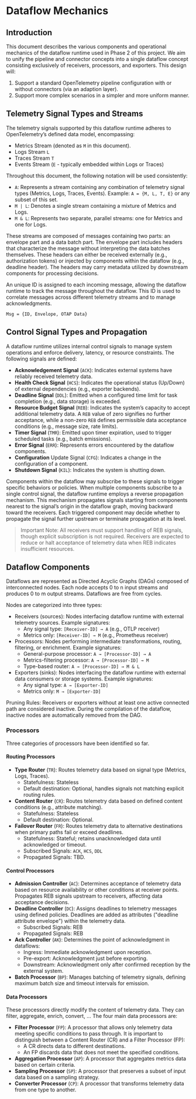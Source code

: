 # Dataflow Mechanics

## Introduction

This document describes the various components and operational mechanics of the dataflow runtime used in Phase 2 of this
project. We aim to unify the pipeline and connector concepts into a single dataflow concept consisting exclusively of
receivers, processors, and exporters. This design will:

1. Support a standard OpenTelemetry pipeline configuration with or without connectors (via an adaption layer).
2. Support more complex scenarios in a simpler and more uniform manner.

## Telemetry Signal Types and Streams

The telemetry signals supported by this dataflow runtime adheres to OpenTelemetry’s defined data model, encompassing:

- Metrics Stream (denoted as `M` in this document).
- Logs Stream `L`
- Traces Stream `T`
- Events Stream (`E` - typically embedded within Logs or Traces)

Throughout this document, the following notation will be used consistently:

- `A`: Represents a stream containing any combination of telemetry signal types (Metrics, Logs, Traces, Events).
  Example: `A = {M, L, T, E}` or any subset of this set.
- `M | L`: Denotes a single stream containing a mixture of Metrics and Logs.
- `M & L`: Represents two separate, parallel streams: one for Metrics and one for Logs.

These streams are composed of messages containing two parts: an envelope part and a data batch part. The envelope part
includes headers that characterize the message without interpreting the data batches themselves. These headers can
either be received externally (e.g., authorization tokens) or injected by components within the dataflow (e.g., deadline
header). The headers may carry metadata utilized by downstream components for processing decisions.

An unique ID is assigned to each incoming message, allowing the dataflow runtime to track the message throughout the
dataflow. This ID is used to correlate messages across different telemetry streams and to manage acknowledgments.

`Msg = {ID, Envelope, OTAP Data}`

## Control Signal Types and Propagation

A dataflow runtime utilizes internal control signals to manage system operations and enforce delivery, latency, or
resource constraints. The following signals are defined:

- **Acknowledgement Signal** (`ACK`): Indicates external systems have reliably received telemetry data.
- **Health Check Signal** (`HCS`): Indicates the operational status (Up/Down) of external dependencies (e.g., exporter
  backends).
- **Deadline Signal** (`DDL`): Emitted when a configured time limit for task completion (e.g., data storage) is exceeded.
- **Resource Budget Signal** (`REB`): Indicates the system’s capacity to accept additional telemetry data. A `REB` value
  of zero signifies no further acceptance, while a non-zero `REB` defines permissible data acceptance conditions (e.g.,
  message size, rate limits).
- **Timer Signal** (`TMR`): Emitted upon timer expiration, used to trigger scheduled tasks (e.g., batch emissions).
- **Error Signal** (`ERR`): Represents errors encountered by the dataflow components.
- **Configuration** Update Signal (`CFG`): Indicates a change in the configuration of a component.
- **Shutdown Signal** (`KIL`): Indicates the system is shutting down.

Components within the dataflow may subscribe to these signals to trigger specific behaviors or policies. When multiple
components subscribe to a single control signal, the dataflow runtime employs a reverse propagation mechanism. This
mechanism propagates signals starting from components nearest to the signal’s origin in the dataflow graph, moving
backward toward the receivers. Each triggered component may decide whether to propagate the signal further upstream or
terminate propagation at its level.

> Important Note: All receivers must support handling of REB signals, though explicit subscription is not required. 
Receivers are expected to reduce or halt acceptance of telemetry data when REB indicates insufficient resources.

## Dataflow Components

Dataflows are represented as Directed Acyclic Graphs (DAGs) composed of interconnected nodes. Each node accepts 0 to n
input streams and produces 0 to m output streams. Dataflows are free from cycles.

Nodes are categorized into three types:

- Receivers (sources): Nodes interfacing dataflow runtime with external telemetry sources. Example signatures:
  - Any signal type: `[Receiver-ID] → A` (e.g., OTLP receiver)
  - Metrics only: `[Receiver-ID] → M` (e.g., Prometheus receiver)
- Processors: Nodes performing intermediate transformations, routing, filtering, or enrichment. Example signatures:
  - General-purpose processor: `A → [Processor-ID] → A`
  - Metrics-filtering processor: `A → [Processor-ID] → M`
  - Type-based router: `A → [Processor-ID] → M & L`
- Exporters (sinks): Nodes interfacing the dataflow runtime with external data consumers or storage systems. Example
  signatures:
  - Any signal type: `A → [Exporter-ID]`
  - Metrics only: `M → [Exporter-ID]`

Pruning Rules:
Receivers or exporters without at least one active connected path are considered inactive. During the compilation of the
dataflow, inactive nodes are automatically removed from the DAG.

### Processors

Three categories of processors have been identified so far.

#### Routing Processors

- **Type Router** (`TR`): Routes telemetry data based on signal type (Metrics, Logs, Traces).
  - Statefulness: Stateless
  - Default destination: Optional, handles signals not matching explicit routing rules.
- **Content Router** (`CR`): Routes telemetry data based on defined content conditions (e.g., attribute matching).
  - Statefulness: Stateless
  - Default destination: Optional.
- **Failover Router** (`FR`): Routes telemetry data to alternative destinations when primary paths fail or exceed deadlines.
  - Statefulness: Stateful; retains unacknowledged data until acknowledged or timeout.
  - Subscribed Signals: `ACK`, `HCS`, `DDL`
  - Propagated Signals: TBD.

#### Control Processors

- **Admission Controller** (`AC`): Determines acceptance of telemetry data based on resource availability or other conditions
  at receiver points. Propagates REB signals upstream to receivers, affecting data acceptance decisions.
- **Deadline Controller** (`DC`): Assigns deadlines to telemetry messages using defined policies. Deadlines are added as
  attributes ("deadline attribute envelope") within the telemetry data.
  - Subscribed Signals: REB
  - Propagated Signals: REB
- **Ack Controller** (`AK`): Determines the point of acknowledgment in dataflows:
  - Ingress: Immediate acknowledgment upon reception.
  - Pre-export: Acknowledgment just before exporting.
  - Downstream: Acknowledgment only after confirmed reception by the external system.
- **Batch Processor** (`BP`): Manages batching of telemetry signals, defining maximum batch size and timeout intervals for
  emission.

#### Data Processors

These processors directly modify the content of telemetry data. They can filter, aggregate, enrich, convert, ... The 
four main data processors are:
- **Filter Processor** (`FP`): A processor that allows only telemetry data meeting specific conditions to pass through. It is
  important to distinguish between a Content Router (CR) and a Filter Processor (FP):
  - A CR directs data to different destinations.
  - An FP discards data that does not meet the specified conditions.
- **Aggregation Processor** (`AP`): A processor that aggregates metrics data based on certain criteria.
- **Sampling Processor** (`SP`): A processor that preserves a subset of input data based on a sampling strategy.
- **Converter Processor** (`CP`): A processor that transforms telemetry data from one type to another.
